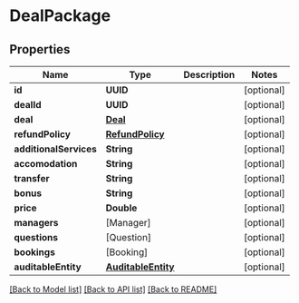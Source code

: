 # DealPackage

## Properties
Name | Type | Description | Notes
------------ | ------------- | ------------- | -------------
**id** | **UUID** |  | [optional] 
**dealId** | **UUID** |  | [optional] 
**deal** | [**Deal**](Deal.md) |  | [optional] 
**refundPolicy** | [**RefundPolicy**](RefundPolicy.md) |  | [optional] 
**additionalServices** | **String** |  | [optional] 
**accomodation** | **String** |  | [optional] 
**transfer** | **String** |  | [optional] 
**bonus** | **String** |  | [optional] 
**price** | **Double** |  | [optional] 
**managers** | [Manager] |  | [optional] 
**questions** | [Question] |  | [optional] 
**bookings** | [Booking] |  | [optional] 
**auditableEntity** | [**AuditableEntity**](AuditableEntity.md) |  | [optional] 

[[Back to Model list]](../README.md#documentation-for-models) [[Back to API list]](../README.md#documentation-for-api-endpoints) [[Back to README]](../README.md)


